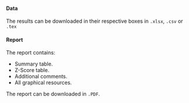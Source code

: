 #### Data

The results can be downloaded in their respective boxes in `.xlsx`, `.csv` or `.tex`

#### Report

The report contains:

- Summary table.
- Z-Score table.
- Additional comments.
- All graphical resources.

The report can be downloaded in `.PDF`.
